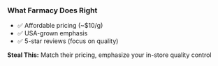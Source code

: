 ### What Farmacy Does Right
- ✅ Affordable pricing (~$10/g)
- ✅ USA-grown emphasis
- ✅ 5-star reviews (focus on quality)

**Steal This:** Match their pricing, emphasize your in-store quality control
